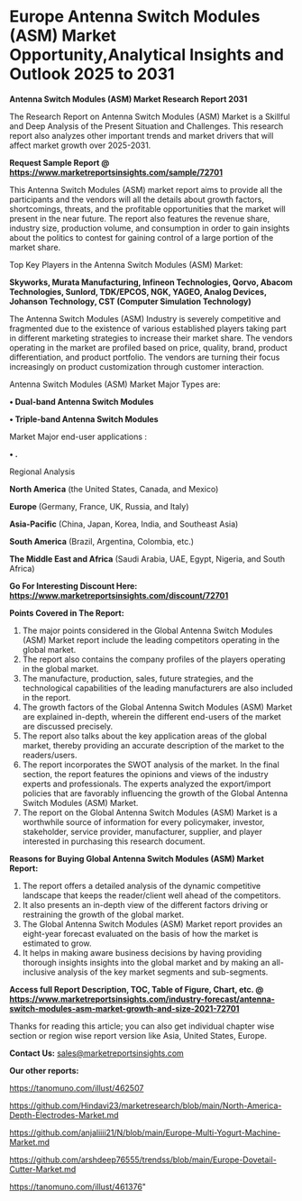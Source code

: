  # Europe Antenna Switch Modules (ASM) Market Opportunity,Analytical Insights and Outlook 2025 to 2031

<strong>Antenna Switch Modules (ASM) Market Research Report 2031</strong>

The Research Report on Antenna Switch Modules (ASM) Market is a Skillful and Deep Analysis of the Present Situation and Challenges. This research report also analyzes other important trends and market drivers that will affect market growth over 2025-2031.

<strong>Request Sample Report @ <a href=https://www.marketreportsinsights.com/sample/72701>https://www.marketreportsinsights.com/sample/72701</a></strong>

This Antenna Switch Modules (ASM) market report aims to provide all the participants and the vendors will all the details about growth factors, shortcomings, threats, and the profitable opportunities that the market will present in the near future. The report also features the revenue share, industry size, production volume, and consumption in order to gain insights about the politics to contest for gaining control of a large portion of the market share.

Top Key Players in the Antenna Switch Modules (ASM) Market:

<strong>Skyworks, Murata Manufacturing, Infineon Technologies, Qorvo, Abacom Technologies, Sunlord, TDK/EPCOS, NGK, YAGEO, Analog Devices, Johanson Technology, CST (Computer Simulation Technology)</strong>

The Antenna Switch Modules (ASM) Industry is severely competitive and fragmented due to the existence of various established players taking part in different marketing strategies to increase their market share. The vendors operating in the market are profiled based on price, quality, brand, product differentiation, and product portfolio. The vendors are turning their focus increasingly on product customization through customer interaction.

Antenna Switch Modules (ASM) Market Major Types are:

<strong>• Dual-band Antenna Switch Modules

• Triple-band Antenna Switch Modules</strong>

Market Major end-user applications :

<strong>• .</strong>

Regional Analysis

</u><strong><b>North America</b></strong> (the United States, Canada, and Mexico)

<strong><b>Europe </b></strong>(Germany, France, UK, Russia, and Italy)

<strong><b>Asia-Pacific</b></strong> (China, Japan, Korea, India, and Southeast Asia)

<strong><b>South America</b></strong> (Brazil, Argentina, Colombia, etc.)

<strong><b>The Middle East and Africa</b></strong> (Saudi Arabia, UAE, Egypt, Nigeria, and South Africa)

<strong>Go For Interesting Discount Here: <a href=https://www.marketreportsinsights.com/discount/72701>https://www.marketreportsinsights.com/discount/72701</a></strong>

<strong>Points Covered in The Report:</strong>
<ol>
  <li>The major points considered in the Global Antenna Switch Modules (ASM) Market report include the leading competitors operating in the global market.</li>
  <li>The report also contains the company profiles of the players operating in the global market.</li>
  <li>The manufacture, production, sales, future strategies, and the technological capabilities of the leading manufacturers are also included in the report.</li>
  <li>The growth factors of the Global Antenna Switch Modules (ASM) Market are explained in-depth, wherein the different end-users of the market are discussed precisely.</li>
  <li>The report also talks about the key application areas of the global market, thereby providing an accurate description of the market to the readers/users.</li>
  <li>The report incorporates the SWOT analysis of the market. In the final section, the report features the opinions and views of the industry experts and professionals. The experts analyzed the export/import policies that are favorably influencing the growth of the Global Antenna Switch Modules (ASM) Market.</li>
  <li>The report on the Global Antenna Switch Modules (ASM) Market is a worthwhile source of information for every policymaker, investor, stakeholder, service provider, manufacturer, supplier, and player interested in purchasing this research document.</li>
</ol>
<strong>Reasons for Buying Global Antenna Switch Modules (ASM) Market Report:</strong>

<ol>
  <li>The report offers a detailed analysis of the dynamic competitive landscape that keeps the reader/client well ahead of the competitors.</li>
  <li>It also presents an in-depth view of the different factors driving or restraining the growth of the global market.</li>
  <li>The Global Antenna Switch Modules (ASM) Market report provides an eight-year forecast evaluated on the basis of how the market is estimated to grow.</li>
  <li>It helps in making aware business decisions by having providing thorough insights insights into the global market and by making an all-inclusive analysis of the key market segments and sub-segments.</li>
</ol>
<strong>Access full Report Description, TOC, Table of Figure, Chart, etc. @ <a href=https://www.marketreportsinsights.com/industry-forecast/antenna-switch-modules-asm-market-growth-and-size-2021-72701>https://www.marketreportsinsights.com/industry-forecast/antenna-switch-modules-asm-market-growth-and-size-2021-72701</a></strong>


Thanks for reading this article; you can also get individual chapter wise section or region wise report version like Asia, United States, Europe.

<strong>Contact Us:</strong>
sales@marketreportsinsights.com

<strong>Our other reports:</strong>

<a href=https://tanomuno.com/illust/462507>https://tanomuno.com/illust/462507</a>

<a href=https://github.com/Hindavi23/marketresearch/blob/main/North-America-Depth-Electrodes-Market.md>https://github.com/Hindavi23/marketresearch/blob/main/North-America-Depth-Electrodes-Market.md</a>

<a href=https://github.com/anjaliiii21/N/blob/main/Europe-Multi-Yogurt-Machine-Market.md>https://github.com/anjaliiii21/N/blob/main/Europe-Multi-Yogurt-Machine-Market.md</a>

<a href=https://github.com/arshdeep76555/trendss/blob/main/Europe-Dovetail-Cutter-Market.md>https://github.com/arshdeep76555/trendss/blob/main/Europe-Dovetail-Cutter-Market.md</a>

<a href=https://tanomuno.com/illust/461376>https://tanomuno.com/illust/461376</a>"
